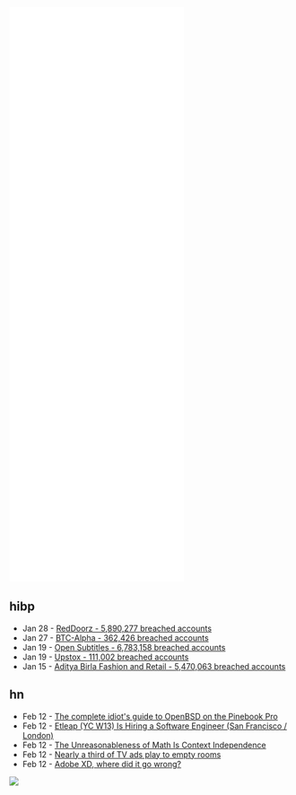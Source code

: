 ![Metrics](https://raw.githubusercontent.com/phixion/phixion/master/metrics.svg)

## hibp

<!--
for https://github.com/phixion/phixion/blob/main/.github/workflows/feeds.yml
-->
<!--START_SECTION:haveibeenpwnd-->
- Jan 28 - [RedDoorz - 5,890,277 breached accounts](https://haveibeenpwned.com/PwnedWebsites#RedDoorz)
- Jan 27 - [BTC-Alpha - 362,426 breached accounts](https://haveibeenpwned.com/PwnedWebsites#BTCAlpha)
- Jan 19 - [Open Subtitles - 6,783,158 breached accounts](https://haveibeenpwned.com/PwnedWebsites#OpenSubtitles)
- Jan 19 - [Upstox - 111,002 breached accounts](https://haveibeenpwned.com/PwnedWebsites#Upstox)
- Jan 15 - [Aditya Birla Fashion and Retail - 5,470,063 breached accounts](https://haveibeenpwned.com/PwnedWebsites#ABFRL)
<!--END_SECTION:haveibeenpwnd-->

## hn

<!--
for https://github.com/phixion/phixion/blob/main/.github/workflows/feeds.yml
-->
<!--START_SECTION:hn-->
- Feb 12 - [The complete idiot's guide to OpenBSD on the Pinebook Pro](https://tomscii.sig7.se/2022/02/Guide-to-OpenBSD-on-the-PinebookPro)
- Feb 12 - [Etleap (YC W13) Is Hiring a Software Engineer (San Francisco / London)](https://etleap.com/jobs/#software-engineer)
- Feb 12 - [The Unreasonableness of Math Is Context Independence](https://bellmar.medium.com/the-unreasonableness-of-math-is-context-independence-6826fd5f3515)
- Feb 12 - [Nearly a third of TV ads play to empty rooms](https://news.cornell.edu/stories/2022/02/nearly-third-tv-ads-play-empty-rooms)
- Feb 12 - [Adobe XD, where did it go wrong?](https://www.goodlookingdesign.co.uk/blog/adobe-xd-where-did-it-go-wrong/)
<!--END_SECTION:hn-->

<!--
for https://yhype.me
-->
![](https://hit.yhype.me/github/profile?user_id=13013670)
